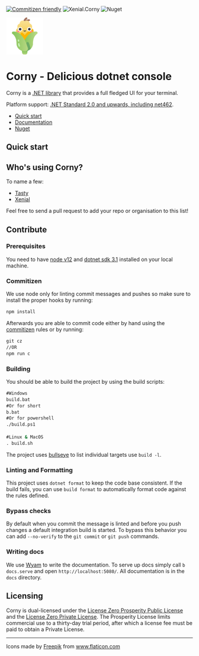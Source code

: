 ﻿
[![Commitizen friendly](https://img.shields.io/badge/commitizen-friendly-brightgreen.svg)](http://commitizen.github.io/cz-cli/) ![Xenial.Corny](https://github.com/xenial-io/Corny/workflows/Xenial.Corny/badge.svg) ![Nuget](https://img.shields.io/nuget/v/Xenial.Corny)

<img src="img/logo.svg" width="100px" />

# Corny - Delicious dotnet console

Corny is a [.NET library](https://www.nuget.org/packages/Xenial.Corny) that provides a full fledged UI for your terminal.

Platform support: [.NET Standard 2.0 and upwards, including net462](https://docs.microsoft.com/en-us/dotnet/standard/net-standard).  

- [Quick start](#quick-start)
- [Documentation](https://corny.xenial.io)
- [Nuget](https://www.nuget.org/packages/Xenial.Corny/)

## Quick start

## Who's using Corny?

To name a few:

- [Tasty](https://github.com/xenial-io/Tasty)
- [Xenial](https://github.com/xenial-io/Xenial.Framework)

Feel free to send a pull request to add your repo or organisation to this list!

## Contribute

### Prerequisites

You need to have [node v12](https://nodejs.org/en/download/) and [dotnet sdk 3.1](https://dotnet.microsoft.com/download) installed on your local machine.

### Commitizen

We use node only for linting commit messages and pushes so make sure to install the proper hooks by running:

```cmd
npm install
```

Afterwards you are able to commit code either by hand using the [commitizen](https://www.npmjs.com/package/commitizen) rules or by running:

```cmd
git cz
//OR
npm run c
```  

### Building

You should be able to build the project by using the build scripts:

```cmd
#Windows
build.bat
#Or for short
b.bat
#Or for powershell
./build.ps1

#Linux & MacOS
. build.sh
```

The project uses [bullseye](https://github.com/adamralph/bullseye) to list individual targets use `build -l`.

### Linting and Formatting

This project uses `dotnet format` to keep the code base consistent. If the build fails, you can use `build format` to automatically format code against the rules defined.

### Bypass checks

By default when you commit the message is linted and before you push changes a default integration build is started. To bypass this behavior you can add `--no-verify` to the `git commit` or `git push` commands.

### Writing docs

We use [Wyam](https://wyam.io/) to write the documentation. To serve up docs simply call `b docs.serve` and open `http://localhost:5080/`. All documentation is in the `docs` directory.

## Licensing

Corny is dual-licensed under the [License Zero Prosperity Public License](https://licensezero.com/licenses/prosperity) and the [License Zero Private License](https://licensezero.com/licenses/private). The Prosperity License limits commercial use to a thirty-day trial period, after which a license fee must be paid to obtain a Private License.

---

<div>Icons made by <a href="https://www.flaticon.com/authors/freepik" title="Freepik">Freepik</a> from <a href="https://www.flaticon.com/" title="Flaticon">www.flaticon.com</a></div>
